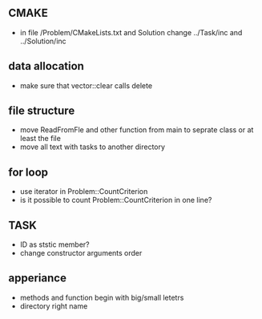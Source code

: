 ## CMAKE
- in file /Problem/CMakeLists.txt and Solution change ../Task/inc and ../Solution/inc

## data allocation
- make sure that vector::clear calls delete

## file structure
- move ReadFromFle and other function from main to seprate class or at least the file
- move all text with tasks to another directory

## for loop
- use iterator in Problem::CountCriterion
- is it possible to count Problem::CountCriterion in one line?

## TASK
- ID as ststic member?
- change constructor arguments order


## apperiance
- methods and function begin with big/small letetrs
- directory right name

